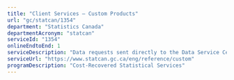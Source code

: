 ```yaml
---
title: "Client Services – Custom Products"
url: "gc/statcan/1354"
department: "Statistics Canada"
departmentAcronym: "statcan"
serviceId: "1354"
onlineEndtoEnd: 1
serviceDescription: "Data requests sent directly to the Data Service Centres (DSCs) including requests for the custom tabulations. This service excludes data requests forwarded to DSCs through \"Contact-Us\"."
serviceUrl: "https://www.statcan.gc.ca/eng/reference/custom"
programDescription: "Cost-Recovered Statistical Services"
---
```

